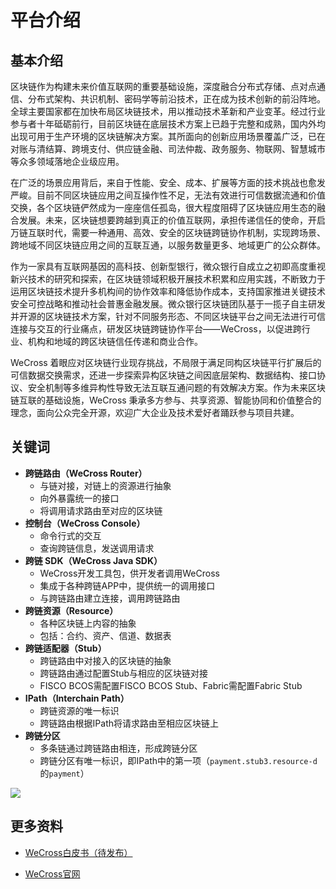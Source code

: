 # 平台介绍

## 基本介绍

区块链作为构建未来价值互联网的重要基础设施，深度融合分布式存储、点对点通信、分布式架构、共识机制、密码学等前沿技术，正在成为技术创新的前沿阵地。全球主要国家都在加快布局区块链技术，用以推动技术革新和产业变革。经过行业参与者十年砥砺前行，目前区块链在底层技术方案上已趋于完整和成熟，国内外均出现可用于生产环境的区块链解决方案。其所面向的创新应用场景覆盖广泛，已在对账与清结算、跨境支付、供应链金融、司法仲裁、政务服务、物联网、智慧城市等众多领域落地企业级应用。

在广泛的场景应用背后，来自于性能、安全、成本、扩展等方面的技术挑战也愈发严峻。目前不同区块链应用之间互操作性不足，无法有效进行可信数据流通和价值交换，各个区块链俨然成为一座座信任孤岛，很大程度阻碍了区块链应用生态的融合发展。未来，区块链想要跨越到真正的价值互联网，承担传递信任的使命，开启万链互联时代，需要一种通用、高效、安全的区块链跨链协作机制，实现跨场景、跨地域不同区块链应用之间的互联互通，以服务数量更多、地域更广的公众群体。

作为一家具有互联网基因的高科技、创新型银行，微众银行自成立之初即高度重视新兴技术的研究和探索，在区块链领域积极开展技术积累和应用实践，不断致力于运用区块链技术提升多机构间的协作效率和降低协作成本，支持国家推进关键技术安全可控战略和推动社会普惠金融发展。微众银行区块链团队基于一揽子自主研发并开源的区块链技术方案，针对不同服务形态、不同区块链平台之间无法进行可信连接与交互的行业痛点，研发区块链跨链协作平台——WeCross，以促进跨行业、机构和地域的跨区块链信任传递和商业合作。

WeCross 着眼应对区块链行业现存挑战，不局限于满足同构区块链平行扩展后的可信数据交换需求，还进一步探索异构区块链之间因底层架构、数据结构、接口协议、安全机制等多维异构性导致无法互联互通问题的有效解决方案。作为未来区块链互联的基础设施，WeCross 秉承多方参与、共享资源、智能协同和价值整合的理念，面向公众完全开源，欢迎广大企业及技术爱好者踊跃参与项目共建。

## 关键词

* **跨链路由（WeCross Router）**
  * 与链对接，对链上的资源进行抽象
  * 向外暴露统一的接口
  * 将调用请求路由至对应的区块链
* **控制台（WeCross Console）**
  * 命令行式的交互
  * 查询跨链信息，发送调用请求
* **跨链 SDK（WeCross Java SDK）**
  * WeCross开发工具包，供开发者调用WeCross
  * 集成于各种跨链APP中，提供统一的调用接口
  * 与跨链路由建立连接，调用跨链路由
* **跨链资源（Resource）**
  * 各种区块链上内容的抽象
  * 包括：合约、资产、信道、数据表
* **跨链适配器（Stub）**
  * 跨链路由中对接入的区块链的抽象
  * 跨链路由通过配置Stub与相应的区块链对接
  * FISCO BCOS需配置FISCO BCOS Stub、Fabric需配置Fabric Stub
* **IPath（Interchain Path）**
  * 跨链资源的唯一标识
  * 跨链路由根据IPath将请求路由至相应区块链上
* **跨链分区**
  * 多条链通过跨链路由相连，形成跨链分区
  * 跨链分区有唯一标识，即IPath中的第一项（`payment.stub3.resource-d`的`payment`）

![](../images/framework.png)

## 更多资料

- [WeCross白皮书（待发布）]()

- [WeCross官网](https://fintech.webank.com/wecross)
